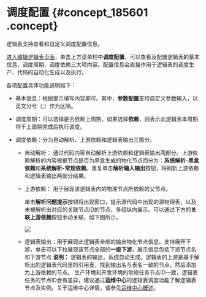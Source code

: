 # 调度配置 {#concept_185601 .concept}

逻辑表支持查看和自定义调度配置信息。

[进入编辑逻辑表页面](cn.zh-CN/用户指南/数据建模研发/逻辑表-维度逻辑表/编辑模型信息和表信息.md#section_ysx_sb3_fhb)，单击上方菜单栏中**调度配置**，可以查看及配置逻辑表的基本信息、调度周期、调度依赖三大项内容。配置信息会直接作用于逻辑表的调度生产、代码的自动化生成以及执行。

各项配置具体功能说明如下：

-   基本信息：根据提示填写内容即可。其中，**参数配置**支持自定义参数输入，以英文分号（;）作为区隔。
-   调度周期：可以选择是否依赖上周期，如果选择**依赖**，则表示此逻辑表本周期将于上周期完成后执行调度。
-   调度依赖：分为自动解析、上游依赖和逻辑表输出三部分。

    -   自动解析： 通过代码内容自动解析上游依赖和逻辑表输出两部分。上游依赖解析的内容根据节点是否为黑盒生成的物化节点而分为：**系统解析-黑盒依赖**和**系统解析-常规依赖**。重复单击**解析输入输出**按钮，将刷新上游依赖和逻辑表输出两部分结果。
    -   上游依赖： 用于展现该逻辑表内的物理节点所依赖的父节点。

        单击**解析问题提示**按钮将出现窗口，提示源代码中出现的源物理表，以及未被解析出对应的关联节点ID的节点，多组纵向展示。可以通过下方的**关联上游依赖**按钮手动关联，如下图所示。

        ![](http://static-aliyun-doc.oss-cn-hangzhou.aliyuncs.com/assets/img/150110/156134673241737_zh-CN.png)

    -   逻辑表输出：用于展现此逻辑表全部的输出物化节点信息。支持展开下游，单击可以下拉展现该节点全部的**一级下游**，展示信息包括下游节点名和下游节点
    **说明：** 逻辑表的输出，系统自动生成。逻辑表的上游是基于解析出的逻辑表代码里的引用表，找到输出名与表名一致的节点，然后添加为上游依赖的节点。 生产环境和开发环境的常规任务节点ID一致，逻辑表任务的节点ID会有差异，建议通过**运维中心**的逻辑表调度功能了解逻辑表节点及实例。关于运维中心详情，请参见[运维中心概述](cn.zh-CN/用户指南/运维中心/运维中心概述.md#)。


